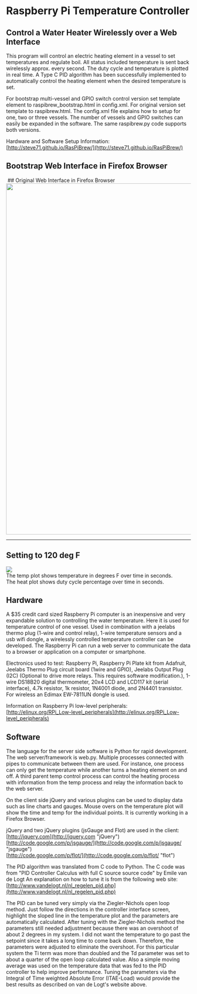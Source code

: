 # Raspberry Pi Temperature Controller

## Control a Water Heater Wirelessly over a Web Interface

This program will control an electric heating element in a vessel to set temperatures and regulate boil.  All status included temperature is sent back wirelessly approx. every second.  The duty cycle and temperature is plotted in real time.  A Type C PID algorithm has been successfully implemented to automatically control the heating element when the desired temperature is set.  

For bootstrap multi-vessel and GPIO switch control version set template element to raspibrew_bootstrap.html in config.xml.  For original version set template to raspibrew.html.  The config.xml file explains how to setup for one, two or three vessels.  The number of vessels and GPIO switches can easily be expanded in the software.  The same raspibrew.py code supports both versions.    

Hardware and Software Setup Information:  
[http://steve71.github.io/RasPiBrew/](http://steve71.github.io/RasPiBrew/)  

## Bootstrap Web Interface in Firefox Browser
<img src="https://github.com/steve71/RasPiBrew/raw/images/raspibrew_bootstrap.png" alt=""/>
## Original Web Interface in Firefox Browser
<img src="https://github.com/steve71/RasPiBrew/raw/images/PID_Tuning.png" alt="" width="954 height="476.5" /> 

----------

## Setting to 120 deg F

![](https://github.com/steve71/RasPiBrew/raw/images/PID_Temp_Control.png)  
The temp plot shows temperature in degrees F over time in seconds.  
The heat plot shows duty cycle percentage over time in seconds.

## Hardware

A $35 credit card sized Raspberry Pi computer is an inexpensive and very expandable solution to controlling the water temperature.  Here it is used for temperature control of one vessel.  Used in combination with a jeelabs thermo plug (1-wire and control relay), 1-wire temperature sensors and a usb wifi dongle, a wirelessly controlled temperature controller can be developed.  The Raspberry Pi can run a web server to communicate the data to a browser or application on a computer or smartphone.

Electronics used to test: Raspberry Pi, Raspberry Pi Plate kit from Adafruit, Jeelabs Thermo Plug circuit board (1wire and GPIO), Jeelabs Output Plug (I2C) (Optional to drive more relays. This requires software modification.), 1-wire DS18B20 digital thermometer, 20x4 LCD and LCD117 kit (serial interface), 4.7k resistor, 1k resistor, 1N4001 diode, and 2N4401 transistor.  For wireless an Edimax EW-7811UN dongle is used.

Information on Raspberry Pi low-level peripherals:  
[http://elinux.org/RPi_Low-level_peripherals](http://elinux.org/RPi_Low-level_peripherals)


## Software

The language for the server side software is Python for rapid development.  The web server/framework is web.py.  Multiple processes connected with pipes to communicate between them are used.  For instance, one process can only get the temperature while another turns a heating element on and off.  A third parent temp control process can control the heating process with information from the temp process and relay the information back to the web server.

On the client side jQuery and various plugins can be used to display data such as line charts and gauges. Mouse overs on the temperature plot will show the time and temp for the individual points.  It is currently working in a Firefox Browser.   

jQuery and two jQuery plugins (jsGauge and Flot) are used in the client:  
[http://jquery.com](http://jquery.com "jQuery")  
[http://code.google.com/p/jsgauge/](http://code.google.com/p/jsgauge/ "jsgauge")  
[http://code.google.com/p/flot/](http://code.google.com/p/flot/ "flot")  

The PID algorithm was translated from C code to Python.  The C code was from "PID Controller Calculus with full C source source code" by Emile van de Logt
An explanation on how to tune it is from the following web site:  
[http://www.vandelogt.nl/nl_regelen_pid.php](http://www.vandelogt.nl/nl_regelen_pid.php)  

The PID can be tuned very simply via the Ziegler-Nichols open loop method.  Just follow the directions in the controller interface screen, highlight the sloped line in the temperature plot and the parameters are automatically calculated.  After tuning with the Ziegler-Nichols method the parameters still needed adjustment because there was an overshoot of about 2 degrees in my system. I did not want the temperature to go past the setpoint since it takes a long time to come back down. Therefore, the parameters were adjusted to eliminate the overshoot.  For this particular system the Ti term was more than doubled and the Td parameter was set to about a quarter of the open loop calculated value.  Also a simple moving average was used on the temperature data that was fed to the PID controller to help improve performance.  Tuning the parameters via the Integral of Time weighted Absolute Error (ITAE-Load) would provide the best results as described on van de Logt's website above.


